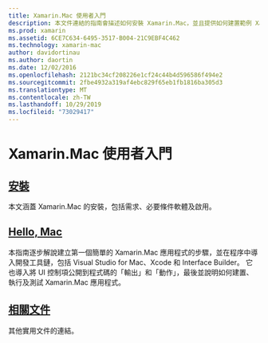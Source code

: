 ```yaml
---
title: Xamarin.Mac 使用者入門
description: 本文件連結的指南會描述如何安裝 Xamarin.Mac，並且提供如何建置範例 Xamarin.Mac 應用程式的逐步解說。
ms.prod: xamarin
ms.assetid: 6CE7C634-6495-3517-B004-21C9EBF4C462
ms.technology: xamarin-mac
author: davidortinau
ms.author: daortin
ms.date: 12/02/2016
ms.openlocfilehash: 2121bc34cf208226e1cf24c44b4d596586f494e2
ms.sourcegitcommit: 2fbe4932a319af4ebc829f65eb1fb1816ba305d3
ms.translationtype: MT
ms.contentlocale: zh-TW
ms.lasthandoff: 10/29/2019
ms.locfileid: "73029417"
---
```

# <a name="getting-started-with-xamarinmac"></a>Xamarin.Mac 使用者入門

## <a name="installationmacget-startedinstallationmd"></a>[安裝](~/mac/get-started/installation.md)

本文涵蓋 Xamarin.Mac 的安裝，包括需求、必要條件軟體及啟用。

## <a name="hello-macmacget-startedhello-macmd"></a>[Hello, Mac](~/mac/get-started/hello-mac.md)

本指南逐步解說建立第一個簡單的 Xamarin.Mac 應用程式的步驟，並在程序中導入開發工具鏈，包括 Visual Studio for Mac、Xcode 和 Interface Builder。 它也導入將 UI 控制項公開到程式碼的「輸出」和「動作」，最後並說明如何建置、執行及測試 Xamarin.Mac 應用程式。

## <a name="related-documentationmacget-startedrelatedmd"></a>[相關文件](~/mac/get-started/related.md)

其他實用文件的連結。
